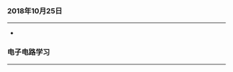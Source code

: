 

###  2018年10月25日
-----------------------------------------------------------------
* 



 ###  电子电路学习
 -----------------------------------------------------------------
